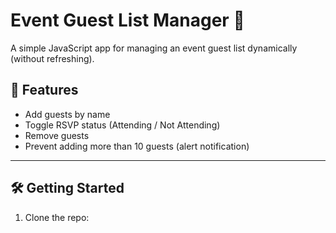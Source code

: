 # Event Guest List Manager 🎉

A simple JavaScript app for managing an event guest list dynamically (without refreshing).

## 🚀 Features

- Add guests by name
- Toggle RSVP status (Attending / Not Attending)
- Remove guests
- Prevent adding more than 10 guests (alert notification)

---

## 🛠️ Getting Started

1. Clone the repo:


